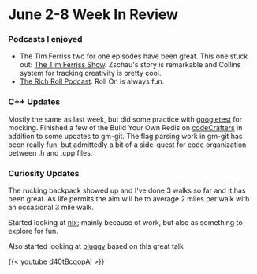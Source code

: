 # June 2-8 Week In Review


### Podcasts I enjoyed

* The Tim Ferriss two for one episodes have been great.  This one stuck out: [The Tim Ferriss Show](https://tim.blog/2024/05/29/jim-collins-and-ed-zschau/).  Zschau's story is remarkable and Collins system for tracking creativity is pretty cool.
* [The Rich Roll Podcast](https://www.richroll.com/podcast/roll-on-837/).  Roll On is always fun.

### C++ Updates

Mostly the same as last week, but did some practice with [googletest](https://google.github.io/googletest/) for mocking.  Finished a few of the Build Your Own Redis on [codeCrafters](https://app.codecrafters.io/catalog) in addition to some updates to gm-git.  The flag parsing work in gm-git has been really fun, but admittedly a bit of a side-quest for code organization between .h and .cpp files.  

### Curiosity Updates

The rucking backpack showed up and I've done 3 walks so far and it has been great.  As life permits the aim will be to average 2 miles per walk with an occasional 3 mile walk.

Started looking at [nix](https://nixos.org/); mainly because of work, but also as something to explore for fun. 

Also started looking at [pluggy](https://pluggy.readthedocs.io/en/latest/) based on this great talk

{{< youtube d40tBcqopAI >}}
